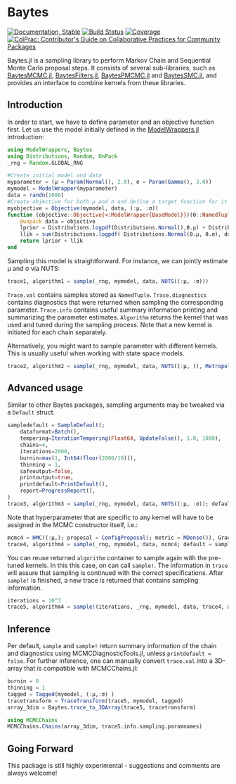 # Baytes

<!---
![logo](docs/src/assets/logo.svg)
[![CI](xxx)](xxx)
[![arXiv article](xxx)](xxx)
-->

[![Documentation, Stable](https://img.shields.io/badge/docs-stable-blue.svg)](https://paschermayr.github.io/Baytes.jl/)
[![Build Status](https://github.com/paschermayr/Baytes.jl/actions/workflows/CI.yml/badge.svg?branch=main)](https://github.com/paschermayr/Baytes.jl/actions/workflows/CI.yml?query=branch%3Amain)
[![Coverage](https://codecov.io/gh/paschermayr/Baytes.jl/branch/main/graph/badge.svg)](https://codecov.io/gh/paschermayr/Baytes.jl)
[![ColPrac: Contributor's Guide on Collaborative Practices for Community Packages](https://img.shields.io/badge/ColPrac-Contributor's%20Guide-blueviolet)](https://github.com/SciML/ColPrac)

Baytes.jl is a sampling library to perform Markov Chain and Sequential Monte Carlo proposal steps. It consists of several sub-libraries, such as [BaytesMCMC.jl](https://github.com/paschermayr/BaytesMCMC.jl), [BaytesFilters.jl](https://github.com/paschermayr/BaytesFilters.jl), [BaytesPMCMC.jl](https://github.com/paschermayr/BaytesPMCMC.jl) and [BaytesSMC.jl](https://github.com/paschermayr/BaytesSMC.jl), and provides an interface to combine kernels from these libraries.

## Introduction

In order to start, we have to define parameter and an objective function first. Let us use the model initially defined in the [ModelWrappers.jl](https://github.com/paschermayr/ModelWrappers.jl) introduction:

``` julia
using ModelWrappers, Baytes
using Distributions, Random, UnPack
_rng = Random.GLOBAL_RNG

#Create initial model and data
myparameter = (μ = Param(Normal(), 2.0), σ = Param(Gamma(), 3.0))
mymodel = ModelWrapper(myparameter)
data = randn(1000)
#Create objective for both μ and σ and define a target function for it
myobjective = Objective(mymodel, data, (:μ, :σ))
function (objective::Objective{<:ModelWrapper{BaseModel}})(θ::NamedTuple)
	@unpack data = objective
	lprior = Distributions.logpdf(Distributions.Normal(),θ.μ) + Distributions.logpdf(Distributions.Exponential(), θ.σ)
    llik = sum(Distributions.logpdf( Distributions.Normal(θ.μ, θ.σ), data[iter] ) for iter in eachindex(data))
	return lprior + llik
end
```

Sampling this model is straightforward. For instance, we can jointly estimate μ and σ via NUTS:
``` julia
trace1, algorithm1 = sample(_rng, mymodel, data, NUTS((:μ, :σ)))
```

`Trace.val` contains samples stored as `NamedTuple`. `Trace.diagnostics` contains diagnostics that were returned when sampling the corresponding parameter. `Trace.info` contains useful summary information printing and summarizing the parameter estimates. `Algorithm` returns the kernel that was used and tuned during the sampling process. Note that a new kernel is initiated for each chain separately.

Alternatively, you might want to sample parameter with different kernels. This is usually useful when working with state space models.
``` julia
trace2, algorithm2 = sample(_rng, mymodel, data, NUTS((:μ, )), Metropolis( (:σ,) ))
```

## Advanced usage

Similar to other Baytes packages, sampling arguments may be tweaked via a `Default` struct.

``` julia
sampledefault = SampleDefault(;
    dataformat=Batch(),
    tempering=IterationTempering(Float64, UpdateFalse(), 1.0, 1000),
    chains=4,
    iterations=2000,
    burnin=max(1, Int64(floor(2000/10))),
    thinning = 1,
    safeoutput=false,
    printoutput=true,
    printdefault=PrintDefault(),
    report=ProgressReport(),
)
trace3, algorithm3 = sample(_rng, mymodel, data, NUTS((:μ, :σ)); default = sampledefault)
```
Note that hyperparameter that are specific to any kernel will have to be assigned in the MCMC constructor itself, i.e.:
``` julia
mcmc4 = HMC((:μ,); proposal = ConfigProposal(; metric = MDense()), GradientBackend = :ReverseDiff,)
trace4, algorithm4 = sample(_rng, mymodel, data, mcmc4; default = sampledefault)
```

You can reuse returned `algorithm` container to sample again with the pre-tuned kernels. In this this case, on can call `sample!`. The information in `trace` will assure that sampling is continued with the correct specifications. After `sample!` is finished, a new trace is returned that contains sampling information.
``` julia
iterations = 10^3
trace5, algorithm4 = sample!(iterations, _rng, mymodel, data, trace4, algorithm4)
```

## Inference
Per default, `sample` and `sample!` return summary information of the chain and diagnostics using MCMCDiagnosticTools.jl, unless `printdefault = false`. For further inference, one can manually convert `trace.val` into a 3D-array that is compatible with MCMCChains.jl:
``` julia
burnin = 0
thinning = 1
tagged = Tagged(mymodel, (:μ,:σ) )
tracetransform = TraceTransform(trace5, mymodel, tagged)
array_3dim = Baytes.trace_to_3DArray(trace5, tracetransform)

using MCMCChains
MCMCChains.Chains(array_3dim, trace5.info.sampling.paramnames)
```

## Going Forward

This package is still highly experimental - suggestions and comments are always welcome!

<!---
# Citing Baytes.jl

If you use Baytes.jl for your own research, please consider citing the following publication: ...
-->
